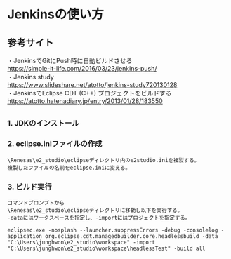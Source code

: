 # Jenkinsの使い方

## 参考サイト
・JenkinsでGitにPush時に自動ビルドさせる<br>
<https://simple-it-life.com/2016/03/23/jenkins-push/><br>
・Jenkins study<br>
<https://www.slideshare.net/atotto/jenkins-study720130128><br>
・JenkinsでEclipse CDT (C++) プロジェクトをビルドする<br>
<https://atotto.hatenadiary.jp/entry/2013/01/28/183550><br>


## 
### 1. JDKのインストール

### 2. eclipse.iniファイルの作成
    \Renesas\e2_studio\eclipseディレクトリ内のe2studio.iniを複製する。
    複製したファイルの名前をeclipse.iniに変える。

### 3. ビルド実行
    コマンドプロンプトから
    \Renesas\e2_studio\eclipseディレクトリに移動し以下を実行する。
    -dataにはワークスペースを指定し、-importにはプロジェクトを指定する。
```shell
eclipsec.exe -nosplash --launcher.suppressErrors -debug -consolelog -application org.eclipse.cdt.managedbuilder.core.headlessbuild -data "C:\Users\junghwon\e2_studio\workspace" -import "C:\Users\junghwon\e2_studio\workspace\headlessTest" -build all
```